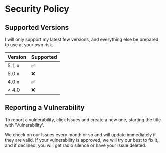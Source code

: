 # Security Policy

## Supported Versions

I will only support my latest few versions, and everything else be prepared to use at your own risk. 

| Version | Supported          |
| ------- | ------------------ |
| 5.1.x   | :white_check_mark: |
| 5.0.x   | :x:                |
| 4.0.x   | :white_check_mark: |
| < 4.0   | :x:                |

## Reporting a Vulnerability

To report a vulnerability, click Issues and create a new one, starting the title with 'Vulnerability'.

We check on our Issues every month or so and will update immediately if they are valid. 
If your vulnerability is approved, we will try our best to fix it, and if declined, you will get radio silence or have your Issue deleted. 
